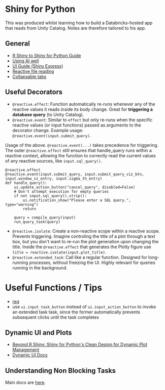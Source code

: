 # Shiny for Python

This was produced whilst learning how to build a Databricks-hosted app that reads from Unity Catalog. Notes are therefore tailored to his app.

## General

* [R Shiny to Shiny for Python Guide](https://gist.github.com/wch/616934a6fe57636434154c112ac8a718)
* [Using AI well](https://www.appsilon.com/post/shiny-vscode-copilot)
* [UI Guide (Shiny Express)](https://shiny.posit.co/py/docs/user-interfaces.html)
* [Reactive file reading](https://shiny.posit.co/py/docs/reactive-patterns.html#file)
* [Collapsable tabs](https://shiny.posit.co/py/api/core/ui.accordion_panel.html#shiny.ui.accordion_panel)

## Useful Decorators

* `@reactive.effect`: Function automatically re-runs whenever any of the reactive values it reads inside its body change. Great for **triggering a database query** (to Unity Catalog).
* `@reactive.event`: Similar to `effect` but only re-runs when the specific reactive values (or input functions) passed as arguments to the decorator change. Example usage: `@reactive.event(input.submit_query)`.

Usage of the above. `@reactive.event(...)` takes precedence for triggering. The outer `@reactive.effect` still ensures that handle_query runs within a reactive context, allowing the function to correctly read the current values of any reactive sources, like `input.sql_query()`.

```
@reactive.effect
@reactive.event(input.submit_query, input.submit_query_viz_btn, input.window_sz_entry, input.sigma_th_entry)
def handle_query():
    ui.update_action_button("cancel_query", disabled=False)
    # Don't attempt execution for empty queries
    if not input.sql_query().strip():
        ui.notification_show("Please enter a SQL query.", type="warning")
        return
    
    query = compile_query(input)
    run_query_task(query)
```

* `@reactive.isolate`: Create a non-reactive scope within a reactive scope. Prevents triggering. Imagine controling the title of a plot through a text box, but you don't want to re-run the plot generation upon changing the title. Inside the `@reactive.effect` that generates the Plotly figure use `title = reactive.isolate(input.plot_title)`.
* `@reactive.extended_task`: Call like a regular function. Designed for long-running processes, without freezing the UI. Highly relevant for queries running in the background.

# Useful Functions / Tips

* [req](https://shiny.posit.co/r/reference/shiny/0.14/req.html)
* use `ui.input_task_button` instead of `ui.input_action_button` to invoke an extended task task, since the former automatically prevents subsequent clicks until the task completes

## Dynamic UI and Plots

* [Beyond R Shiny: Shiny for Python's Clean Design for Dynamic Plot Management](https://www.appsilon.com/post/shiny-for-python-clean-design-for-dynamic-plot-management)
* [Dynamic UI Docs](https://shiny.posit.co/py/api/express/express.ui.panel_conditional.html)

## Understanding Non Blocking Tasks

Main docs are [here](https://shiny.posit.co/py/docs/nonblocking.html#:~:text=Shiny%20has%20async%20support%20as,parts%20of%20your%20Shiny%20app).